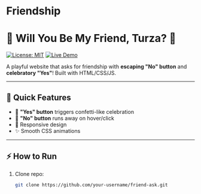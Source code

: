 # Friendship

# 🌟 Will You Be My Friend, Turza? 🌟

[![License: MIT](https://img.shields.io/badge/License-MIT-yellow.svg)](https://opensource.org/licenses/MIT)
[![Live Demo](https://img.shields.io/badge/Live%20Demo-Click%20Here!-brightgreen)](https://your-link-here.com)

A playful website that asks for friendship with **escaping "No" button** and **celebratory "Yes"**! Built with HTML/CSS/JS.

---

## 🚀 Quick Features

- 🎉 **"Yes" button** triggers confetti-like celebration
- 🏃 **"No" button** runs away on hover/click
- 📱 Responsive design
- ✨ Smooth CSS animations

---

## ⚡ How to Run

1. Clone repo:
   ```bash
   git clone https://github.com/your-username/friend-ask.git
